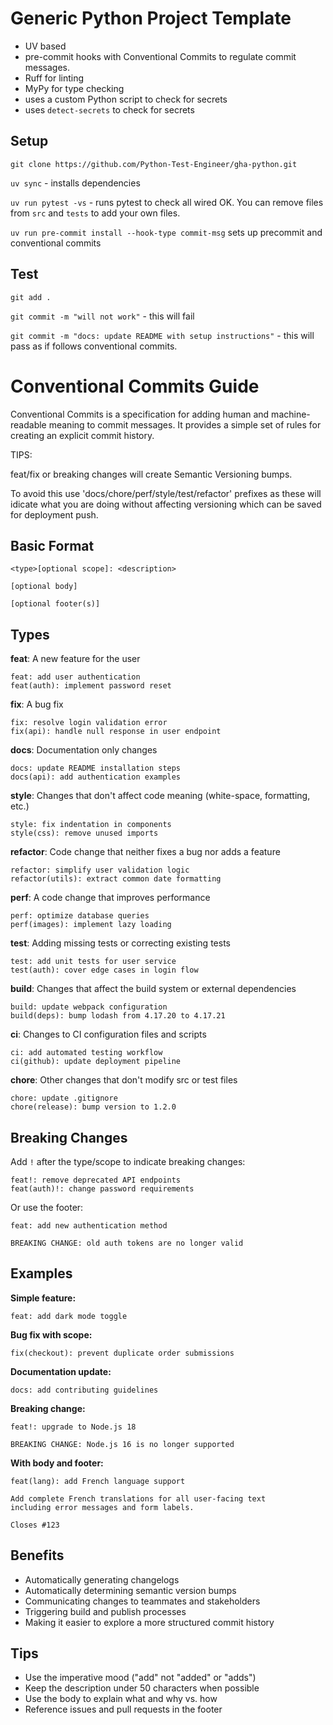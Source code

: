 # Generic Python Project Template

- UV based
- pre-commit hooks with Conventional Commits to regulate commit messages.
- Ruff for linting
- MyPy for type checking
- uses a custom Python script to check for secrets
- uses `detect-secrets` to check for secrets

## Setup

`git clone https://github.com/Python-Test-Engineer/gha-python.git`

`uv sync` - installs dependencies

`uv run pytest -vs` - runs pytest to check all wired OK. You can remove files from `src` and `tests` to add your own files.

`uv run pre-commit install --hook-type commit-msg` sets up precommit and conventional commits

## Test

`git add .`

`git commit -m "will not work"` - this will fail

`git commit -m "docs: update README with setup instructions"` - this will pass as if follows conventional commits.


# Conventional Commits Guide

Conventional Commits is a specification for adding human and machine-readable meaning to commit messages. It provides a simple set of rules for creating an explicit commit history.

TIPS:

feat/fix or breaking changes will create Semantic Versioning bumps.

To avoid this use 'docs/chore/perf/style/test/refactor' prefixes as these will idicate what you are doing without affecting versioning which can be saved for deployment push.

## Basic Format

```
<type>[optional scope]: <description>

[optional body]

[optional footer(s)]
```

## Types

**feat**: A new feature for the user
```
feat: add user authentication
feat(auth): implement password reset
```

**fix**: A bug fix
```
fix: resolve login validation error
fix(api): handle null response in user endpoint
```

**docs**: Documentation only changes
```
docs: update README installation steps
docs(api): add authentication examples
```

**style**: Changes that don't affect code meaning (white-space, formatting, etc.)
```
style: fix indentation in components
style(css): remove unused imports
```

**refactor**: Code change that neither fixes a bug nor adds a feature
```
refactor: simplify user validation logic
refactor(utils): extract common date formatting
```

**perf**: A code change that improves performance
```
perf: optimize database queries
perf(images): implement lazy loading
```

**test**: Adding missing tests or correcting existing tests
```
test: add unit tests for user service
test(auth): cover edge cases in login flow
```

**build**: Changes that affect the build system or external dependencies
```
build: update webpack configuration
build(deps): bump lodash from 4.17.20 to 4.17.21
```

**ci**: Changes to CI configuration files and scripts
```
ci: add automated testing workflow
ci(github): update deployment pipeline
```

**chore**: Other changes that don't modify src or test files
```
chore: update .gitignore
chore(release): bump version to 1.2.0
```

## Breaking Changes

Add `!` after the type/scope to indicate breaking changes:
```
feat!: remove deprecated API endpoints
feat(auth)!: change password requirements
```

Or use the footer:
```
feat: add new authentication method

BREAKING CHANGE: old auth tokens are no longer valid
```

## Examples

**Simple feature:**
```
feat: add dark mode toggle
```

**Bug fix with scope:**
```
fix(checkout): prevent duplicate order submissions
```

**Documentation update:**
```
docs: add contributing guidelines
```

**Breaking change:**
```
feat!: upgrade to Node.js 18

BREAKING CHANGE: Node.js 16 is no longer supported
```

**With body and footer:**
```
feat(lang): add French language support

Add complete French translations for all user-facing text
including error messages and form labels.

Closes #123
```

## Benefits

- Automatically generating changelogs
- Automatically determining semantic version bumps
- Communicating changes to teammates and stakeholders
- Triggering build and publish processes
- Making it easier to explore a more structured commit history

## Tips

- Use the imperative mood ("add" not "added" or "adds")
- Keep the description under 50 characters when possible
- Use the body to explain what and why vs. how
- Reference issues and pull requests in the footer